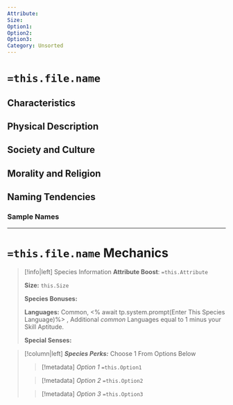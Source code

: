```yaml
---
Attribute:
Size:
Option1:
Option2:
Option3:
Category: Unsorted
---
```

#  `=this.file.name`

## Characteristics

## Physical Description

## Society and Culture

## Morality and Religion

## Naming Tendencies 
### Sample Names
- - -
# `=this.file.name` Mechanics

>[!info|left] Species Information 
>**Attribute Boost**: `=this.Attribute`
>
>**Size:** `this.Size`
>
>**Species Bonuses:**
>
>**Languages:** Common, <% await tp.system.prompt(Enter This Species Language)%> , Additional *common* Languages equal to 1 minus your Skill Aptitude.
>
>**Special Senses:**

>[!column|left] ***Species Perks:*** Choose 1 From Options Below
>> [!metadata] *Option 1* `=this.Option1`
>>
>
>> [!metadata] *Option 2* `=this.Option2`
>>
>
>> [!metadata] *Option 3* `=this.Option3`
>> 
>